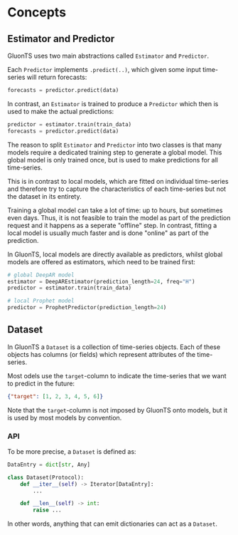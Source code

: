 
# Concepts

## Estimator and Predictor

GluonTS uses two main abstractions called `Estimator` and `Predictor`.

Each `Predictor` implements `.predict(..)`, which given some input time-series
will return forecasts:

```py
forecasts = predictor.predict(data)
```

In contrast, an `Estimator` is trained to produce a `Predictor` which then is
used to make the actual predictions:

```py
predictor = estimator.train(train_data)
forecasts = predictor.predict(data)
```

The reason to split `Estimator` and `Predictor` into two classes is that many
models require a dedicated training step to generate a global model. This
global model is only trained once, but is used to make predictions for all
time-series.

This is in contrast to local models, which are fitted on individual time-series
and therefore try to capture the characteristics of each time-series but not
the dataset in its entirety.

Training a global model can take a lot of time: up to hours, but sometimes even
days. Thus, it is not feasible to train the model as part of the prediction
request and it happens as a seperate "offline" step. In contrast, fitting a
local model is usually much faster and is done "online" as part of the
prediction.

In GluonTS, local models are directly available as predictors, whilst global
models are offered as estimators, which need to be trained first:

```py
# global DeepAR model
estimator = DeepAREstimator(prediction_length=24, freq="H")
predictor = estimator.train(train_data)

# local Prophet model
predictor = ProphetPredictor(prediction_length=24)
```

## Dataset

In GluonTS a `Dataset` is a collection of time-series objects. Each of these
objects has columns (or fields) which represent attributes of the
time-series.

Most odels use the `target`-column to indicate the time-series that we want to
predict in the future:

```json
{"target": [1, 2, 3, 4, 5, 6]}
```

Note that the `target`-column is not imposed by GluonTS onto models, but it is
used by most models by convention.


### API

To be more precise, a `Dataset` is defined as:

```py
DataEntry = dict[str, Any]

class Dataset(Protocol):
    def __iter__(self) -> Iterator[DataEntry]:
        ...

    def __len__(self) -> int:
        raise ...
```

In other words, anything that can emit dictionaries can act as a `Dataset`.
